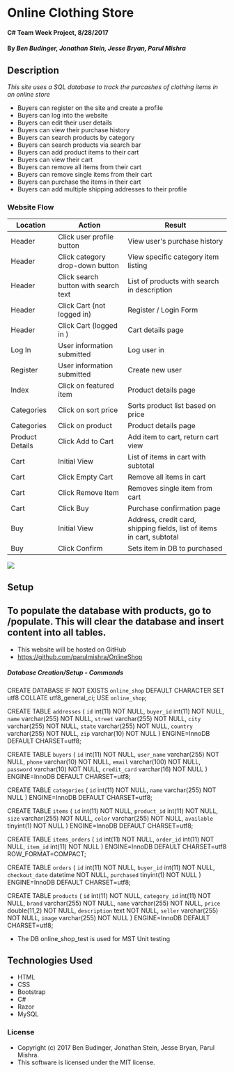 # Online Clothing Store

#### C# Team Week Project, 8/28/2017

#### By _Ben Budinger, Jonathan Stein, Jesse Bryan, Parul Mishra_

## Description

_This site uses a SQL database to track the purcashes of clothing items in an online store_

* Buyers can register on the site and create a profile
* Buyers can log into the website
* Buyers can edit their user details
* Buyers can view their purchase history
* Buyers can search products by category
* Buyers can search products via search bar
* Buyers can add product items to their cart
* Buyers can view their cart
* Buyers can remove all items from their cart
* Buyers can remove single items from their cart
* Buyers can purchase the items in their cart
* Buyers can add multiple shipping addresses to their profile

### Website Flow

| Location | Action | Result |
|-|-|-|
| Header | Click user profile button | View user's purchase history |
| Header | Click category drop-down button | View specific category item listing |
| Header | Click search button with search text | List of products with search in description |
| Header | Click Cart (not logged in) | Register / Login Form |
| Header | Click Cart (logged in ) | Cart details page |
| Log In | User information submitted | Log user in |
| Register | User information submitted | Create new user |
| Index | Click on featured item | Product details page |
| Categories | Click on sort price | Sorts product list based on price |
| Categories | Click on product | Product details page |
| Product Details | Click Add to Cart | Add item to cart, return cart view |
| Cart | Initial View | List of items in cart with subtotal |
| Cart | Click Empty Cart | Remove all items in cart |
| Cart | Click Remove Item | Removes single item from cart |
| Cart | Click Buy | Purchase confirmation page |
| Buy | Initial View | Address, credit card, shipping fields, list of items in cart, subtotal |
| Buy | Click Confirm | Sets item in DB to purchased |

![](/schema.png)


## Setup

## To populate the database with products, go to /populate. This will clear the database and insert content into all tables.


* This website will be hosted on GitHub
* https://github.com/parulmishra/OnlineShop

##### Database Creation/Setup - Commands
CREATE DATABASE IF NOT EXISTS `online_shop` DEFAULT CHARACTER SET utf8 COLLATE utf8_general_ci;
USE `online_shop`;

CREATE TABLE `addresses` (
  `id` int(11) NOT NULL,
  `buyer_id` int(11) NOT NULL,
  `name` varchar(255) NOT NULL,
  `street` varchar(255) NOT NULL,
  `city` varchar(255) NOT NULL,
  `state` varchar(255) NOT NULL,
  `country` varchar(255) NOT NULL,
  `zip` varchar(10) NOT NULL
) ENGINE=InnoDB DEFAULT CHARSET=utf8;

CREATE TABLE `buyers` (
  `id` int(11) NOT NULL,
  `user_name` varchar(255) NOT NULL,
  `phone` varchar(10) NOT NULL,
  `email` varchar(100) NOT NULL,
  `password` varchar(10) NOT NULL,
  `credit_card` varchar(16) NOT NULL
) ENGINE=InnoDB DEFAULT CHARSET=utf8;


CREATE TABLE `categories` (
  `id` int(11) NOT NULL,
  `name` varchar(255) NOT NULL
) ENGINE=InnoDB DEFAULT CHARSET=utf8;


CREATE TABLE `items` (
  `id` int(11) NOT NULL,
  `product_id` int(11) NOT NULL,
  `size` varchar(255) NOT NULL,
  `color` varchar(255) NOT NULL,
  `available` tinyint(1) NOT NULL
) ENGINE=InnoDB DEFAULT CHARSET=utf8;

CREATE TABLE `items_orders` (
  `id` int(11) NOT NULL,
  `order_id` int(11) NOT NULL,
  `item_id` int(11) NOT NULL
) ENGINE=InnoDB DEFAULT CHARSET=utf8 ROW_FORMAT=COMPACT;


CREATE TABLE `orders` (
  `id` int(11) NOT NULL,
  `buyer_id` int(11) NOT NULL,
  `checkout_date` datetime NOT NULL,
  `purchased` tinyint(1) NOT NULL
) ENGINE=InnoDB DEFAULT CHARSET=utf8;

CREATE TABLE `products` (
  `id` int(11) NOT NULL,
  `category_id` int(11) NOT NULL,
  `brand` varchar(255) NOT NULL,
  `name` varchar(255) NOT NULL,
  `price` double(11,2) NOT NULL,
  `description` text NOT NULL,
  `seller` varchar(255) NOT NULL,
  `image` varchar(255) NOT NULL
) ENGINE=InnoDB DEFAULT CHARSET=utf8;

* The DB online_shop_test is used for MST Unit testing

## Technologies Used

* HTML
* CSS
* Bootstrap
* C#
* Razor
* MySQL

### License

* Copyright (c) 2017 Ben Budinger, Jonathan Stein, Jesse Bryan, Parul Mishra.
* This software is licensed under the MIT license.
